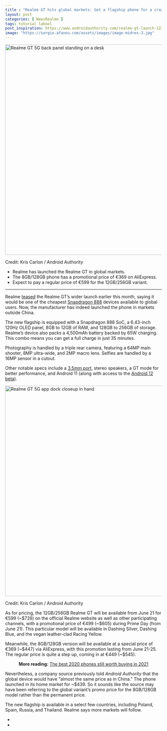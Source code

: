 ```yaml
---
title : "Realme GT hits global markets: Get a flagship phone for a crazy promo price"
layout: post
categories: [ NewsRealme ]
tags: tutorial labnol
post_inspiration: https://www.androidauthority.com/realme-gt-launch-1234799
image: "https://sergio.afanou.com/assets/images/image-midres-3.jpg"
---
```


<p><html><body><img class="aligncenter size-large wp-image-1235329 noname aa-img" title="Realme GT 5G back panel standing on a desk" src="https://cdn57.androidauthority.net/wp-content/uploads/2021/06/Realme-GT-5G-back-panel-standing-on-a-desk-1200x675.jpg" alt="Realme GT 5G back panel standing on a desk" width="1200" height="675" data-attachment-id="1235329" srcset="https://cdn57.androidauthority.net/wp-content/uploads/2021/06/Realme-GT-5G-back-panel-standing-on-a-desk-1200x675.jpg 1200w, https://cdn57.androidauthority.net/wp-content/uploads/2021/06/Realme-GT-5G-back-panel-standing-on-a-desk-300x170.jpg 300w, https://cdn57.androidauthority.net/wp-content/uploads/2021/06/Realme-GT-5G-back-panel-standing-on-a-desk-768x432.jpg 768w, https://cdn57.androidauthority.net/wp-content/uploads/2021/06/Realme-GT-5G-back-panel-standing-on-a-desk-1536x864.jpg 1536w, https://cdn57.androidauthority.net/wp-content/uploads/2021/06/Realme-GT-5G-back-panel-standing-on-a-desk-2048x1152.jpg 2048w, https://cdn57.androidauthority.net/wp-content/uploads/2021/06/Realme-GT-5G-back-panel-standing-on-a-desk-16x9.jpg 16w, https://cdn57.androidauthority.net/wp-content/uploads/2021/06/Realme-GT-5G-back-panel-standing-on-a-desk-32x18.jpg 32w, https://cdn57.androidauthority.net/wp-content/uploads/2021/06/Realme-GT-5G-back-panel-standing-on-a-desk-28x16.jpg 28w, https://cdn57.androidauthority.net/wp-content/uploads/2021/06/Realme-GT-5G-back-panel-standing-on-a-desk-56x32.jpg 56w, https://cdn57.androidauthority.net/wp-content/uploads/2021/06/Realme-GT-5G-back-panel-standing-on-a-desk-64x36.jpg 64w, https://cdn57.androidauthority.net/wp-content/uploads/2021/06/Realme-GT-5G-back-panel-standing-on-a-desk-712x400.jpg 712w, https://cdn57.androidauthority.net/wp-content/uploads/2021/06/Realme-GT-5G-back-panel-standing-on-a-desk-1000x563.jpg 1000w, https://cdn57.androidauthority.net/wp-content/uploads/2021/06/Realme-GT-5G-back-panel-standing-on-a-desk-792x446.jpg 792w, https://cdn57.androidauthority.net/wp-content/uploads/2021/06/Realme-GT-5G-back-panel-standing-on-a-desk-1280x720.jpg 1280w, https://cdn57.androidauthority.net/wp-content/uploads/2021/06/Realme-GT-5G-back-panel-standing-on-a-desk-840x472.jpg 840w, https://cdn57.androidauthority.net/wp-content/uploads/2021/06/Realme-GT-5G-back-panel-standing-on-a-desk-1340x754.jpg 1340w, https://cdn57.androidauthority.net/wp-content/uploads/2021/06/Realme-GT-5G-back-panel-standing-on-a-desk-770x433.jpg 770w, https://cdn57.androidauthority.net/wp-content/uploads/2021/06/Realme-GT-5G-back-panel-standing-on-a-desk-355x200.jpg 355w, https://cdn57.androidauthority.net/wp-content/uploads/2021/06/Realme-GT-5G-back-panel-standing-on-a-desk-675x380.jpg 675w, https://cdn57.androidauthority.net/wp-content/uploads/2021/06/Realme-GT-5G-back-panel-standing-on-a-desk-scaled.jpg 1920w" sizes="(max-width: 1200px) 100vw, 1200px" /></p>
<div class="aa-img-source-credit">
<div class="aa-img-source-and-credit full">
<div class="aa-img-credit text-right"><span>Credit: </span>Kris Carlon / Android Authority</div>
</div>
</div>
<div class="aa_tldr_text">
<ul>
<li>Realme has launched the Realme GT in global markets.</li>
<li>The 8GB/128GB phone has a promotional price of €369 on AliExpress.</li>
<li>Expect to pay a regular price of €599 for the 12GB/256GB variant.</li>
</ul>
</div><hr>
<p>Realme <a href="https://www.androidauthority.com/realme-gt-global-1231048/">teased</a> the Realme GT&#8217;s wider launch earlier this month, saying it would be one of the cheapest <a href="https://www.androidauthority.com/best-snapdragon-888-phones-1182780/">Snapdragon 888</a> devices available to global users. Now, the manufacturer has indeed launched the phone in markets outside China.</p>
<p>The new flagship is equipped with a Snapdragon 888 SoC, a 6.43-inch 120Hz OLED panel, 8GB to 12GB of RAM, and 128GB to 256GB of storage. Realme&#8217;s device also packs a 4,500mAh battery backed by 65W charging. This combo means you can get a full charge in just 35 minutes.</p>
<p>Photography is handled by a triple rear camera, featuring a 64MP main shooter, 8MP ultra-wide, and 2MP macro lens. Selfies are handled by a 16MP sensor in a cutout.</p>
<p>Other notable specs include a <a href="https://www.androidauthority.com/phones-with-headphone-jack-825984/">3.5mm port</a>, stereo speakers, a GT mode for better performance, and Android 11 (along with access to the <a href="https://www.androidauthority.com/android-12-review-1201890/">Android 12 beta</a>).</p>
<p><img class="aligncenter size-large wp-image-1235317 noname aa-img" title="Realme GT 5G app dock closeup in hand" src="https://cdn57.androidauthority.net/wp-content/uploads/2021/06/Realme-GT-5G-app-dock-closeup-in-hand-1200x675.jpg" alt="Realme GT 5G app dock closeup in hand" width="1200" height="675" data-attachment-id="1235317" srcset="https://cdn57.androidauthority.net/wp-content/uploads/2021/06/Realme-GT-5G-app-dock-closeup-in-hand-1200x675.jpg 1200w, https://cdn57.androidauthority.net/wp-content/uploads/2021/06/Realme-GT-5G-app-dock-closeup-in-hand-300x170.jpg 300w, https://cdn57.androidauthority.net/wp-content/uploads/2021/06/Realme-GT-5G-app-dock-closeup-in-hand-768x432.jpg 768w, https://cdn57.androidauthority.net/wp-content/uploads/2021/06/Realme-GT-5G-app-dock-closeup-in-hand-1536x864.jpg 1536w, https://cdn57.androidauthority.net/wp-content/uploads/2021/06/Realme-GT-5G-app-dock-closeup-in-hand-2048x1152.jpg 2048w, https://cdn57.androidauthority.net/wp-content/uploads/2021/06/Realme-GT-5G-app-dock-closeup-in-hand-16x9.jpg 16w, https://cdn57.androidauthority.net/wp-content/uploads/2021/06/Realme-GT-5G-app-dock-closeup-in-hand-32x18.jpg 32w, https://cdn57.androidauthority.net/wp-content/uploads/2021/06/Realme-GT-5G-app-dock-closeup-in-hand-28x16.jpg 28w, https://cdn57.androidauthority.net/wp-content/uploads/2021/06/Realme-GT-5G-app-dock-closeup-in-hand-56x32.jpg 56w, https://cdn57.androidauthority.net/wp-content/uploads/2021/06/Realme-GT-5G-app-dock-closeup-in-hand-64x36.jpg 64w, https://cdn57.androidauthority.net/wp-content/uploads/2021/06/Realme-GT-5G-app-dock-closeup-in-hand-712x400.jpg 712w, https://cdn57.androidauthority.net/wp-content/uploads/2021/06/Realme-GT-5G-app-dock-closeup-in-hand-1000x563.jpg 1000w, https://cdn57.androidauthority.net/wp-content/uploads/2021/06/Realme-GT-5G-app-dock-closeup-in-hand-792x446.jpg 792w, https://cdn57.androidauthority.net/wp-content/uploads/2021/06/Realme-GT-5G-app-dock-closeup-in-hand-1280x720.jpg 1280w, https://cdn57.androidauthority.net/wp-content/uploads/2021/06/Realme-GT-5G-app-dock-closeup-in-hand-840x472.jpg 840w, https://cdn57.androidauthority.net/wp-content/uploads/2021/06/Realme-GT-5G-app-dock-closeup-in-hand-1340x754.jpg 1340w, https://cdn57.androidauthority.net/wp-content/uploads/2021/06/Realme-GT-5G-app-dock-closeup-in-hand-770x433.jpg 770w, https://cdn57.androidauthority.net/wp-content/uploads/2021/06/Realme-GT-5G-app-dock-closeup-in-hand-355x200.jpg 355w, https://cdn57.androidauthority.net/wp-content/uploads/2021/06/Realme-GT-5G-app-dock-closeup-in-hand-675x380.jpg 675w, https://cdn57.androidauthority.net/wp-content/uploads/2021/06/Realme-GT-5G-app-dock-closeup-in-hand-scaled.jpg 1920w" sizes="(max-width: 1200px) 100vw, 1200px" /></p>
<div class="aa-img-source-credit">
<div class="aa-img-source-and-credit full">
<div class="aa-img-credit text-right"><span>Credit: </span>Kris Carlon / Android Authority</div>
</div>
</div>
<p>As for pricing, the 12GB/256GB Realme GT will be available from June 21 for €599 (~$726) on the official Realme website as well as other participating channels, with a promotional price of €499 (~$605) during Prime Day (from June 21). This particular model will be available in Dashing Silver, Dashing Blue, and the vegan leather-clad Racing Yellow.</p>
<p>Meanwhile, the 8GB/128GB version will be available at a special price of €369 (~$447) via AliExpress, with this promotion lasting from June 21-25. The regular price is quite a step up, coming in at €449 (~$545).</p>
<p style="text-align: center;"><strong>More reading:</strong> <a href="https://www.androidauthority.com/best-2020-phones-buy-2021-1231100/">The best 2020 phones still worth buying in 2021</a></p>
<p>Nevertheless, a company source previously told <em>Android Authority</em> that the global device would have &#8220;almost the same price as in China.&#8221; The phone launched in its home market for ~$439. So it sounds like the source may have been referring to the global variant&#8217;s promo price for the 8GB/128GB model rather than the permanent price.</p>
<p>The new flagship is available in a select few countries, including Poland, Spain, Russia, and Thailand. Realme says more markets will follow.</p>
<!-- AA poll list -->
          <ul class="aa-poll-custom">
                                        <li><a href="/realme-gt-launch-1234799/?polls=true&pollid=1235245&pollchoice=1&pollvote=true" class="aa-poll-choice"></a></li>
                                          <li><a href="/realme-gt-launch-1234799/?polls=true&pollid=1235245&pollchoice=2&pollvote=true" class="aa-poll-choice"></a></li>
                        </ul>
</body></html></p>
